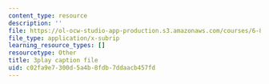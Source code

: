 ```yaml
---
content_type: resource
description: ''
file: https://ol-ocw-studio-app-production.s3.amazonaws.com/courses/6-890-algorithmic-lower-bounds-fun-with-hardness-proofs-fall-2014/c02fa9e7300d5a4b8fdb7ddaacb457fd_7d73E1DiH0w.vtt
file_type: application/x-subrip
learning_resource_types: []
resourcetype: Other
title: 3play caption file
uid: c02fa9e7-300d-5a4b-8fdb-7ddaacb457fd
---
```

